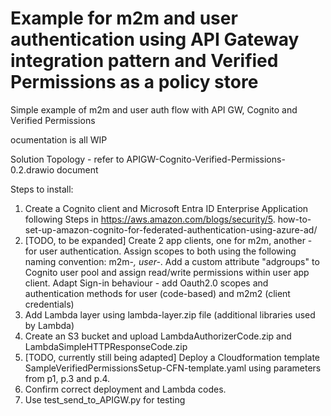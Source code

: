# Example for m2m and user authentication using API Gateway integration pattern and Verified Permissions as a policy store
Simple example of m2m and user auth flow with API GW, Cognito and Verified Permissions

ocumentation is all WIP

Solution Topology - refer to APIGW-Cognito-Verified-Permissions-0.2.drawio document 

Steps to install:
1. Create a Cognito client and Microsoft Entra ID Enterprise Application following Steps in https://aws.amazon.com/blogs/security/5. how-to-set-up-amazon-cognito-for-federated-authentication-using-azure-ad/
2. [TODO, to be expanded] Create 2 app clients, one for m2m, another - for user authentication. Assign scopes to both using the following naming convention: m2m-*, user-*. Add a custom attribute "adgroups" to Cognito user pool and assign read/write permissions within user app client. Adapt Sign-in behaviour - add Oauth2.0 scopes and authentication methods for user (code-based) and m2m2 (client credentials)
3. Add Lambda layer using lambda-layer.zip file (additional libraries used by Lambda)
4. Create an S3 bucket and upload LambdaAuthorizerCode.zip and LambdaSimpleHTTPResponseCode.zip
5. [TODO, currently still being adapted] Deploy a Cloudformation template SampleVerifiedPermissionsSetup-CFN-template.yaml using parameters from p1, p.3 and p.4.
6. Confirm correct deployment and Lambda codes.
7. Use test_send_to_APIGW.py for testing
